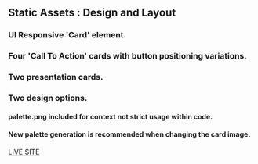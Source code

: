 ## Static Assets : Design and Layout

### UI Responsive 'Card' element.

### Four 'Call To Action' cards with button positioning variations.

### Two presentation cards.

### Two design options.

#### palette.png included for context not strict usage within code.

#### New palette generation is recommended when changing the card image.

[LIVE SITE](https://mattheweq.com/ui-card-elements/)

